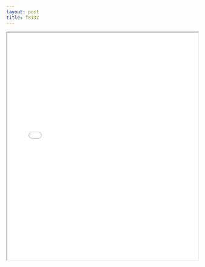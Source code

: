 ```yaml
---
layout: post
title: f8332
---
```


<div class="pdf-container">
<iframe src="/ea/assets/pdfs/misc/f8332.pdf" height="600" width="100%" allowFullScreen="true"></iframe>
</div>

